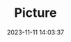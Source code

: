 ---
weight: 1
images:
- /images/edited/213.jpeg
title: Picture
date: 2023-11-11 14:03:37
tags: [luminarneo,work,ILCE7M3,70.0,car,person,bicycle]
---